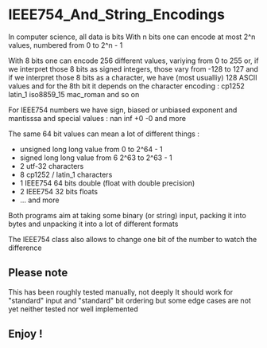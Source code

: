 # IEEE754_And_String_Encodings

In computer science, all data is bits
With n bits one can encode at most 2^n values, numbered from 0 to 2^n - 1

With 8 bits one can encode 256 different values, variying from 0 to 255
or, if we interpret those 8 bits as signed integers, those vary from -128 to 127
and if we interpret those 8 bits as a character, we have (most usualliy) 128 ASCII values
and for the 8th bit it depends on the character encoding : cp1252 latin_1 iso8859_15 mac_roman
and so on

For IEEE754 numbers we have sign, biased or unbiased exponent and mantisssa
    and special values : nan inf +0 -0 and more
 
The same 64 bit values can mean a lot of different things :

* unsigned long long value from 0 to 2^64 - 1
* signed long long value from 6 2^63 to 2^63 - 1
* 2 utf-32 characters
* 8 cp1252 / latin_1 characters
* 1 IEEE754 64 bits double (float with double precision)
* 2 IEEE754 32 bits floats
* ... and more

Both programs aim at taking some binary (or string) input, 
packing it into bytes
and unpacking it into a lot of different formats

The IEEE754 class also allows to change one bit of the number 
to watch the difference

## Please note

This has been roughly tested manually, not deeply
It should work for "standard" input and "standard" bit ordering
but some edge cases are not yet neither tested nor well implemented

## Enjoy !
